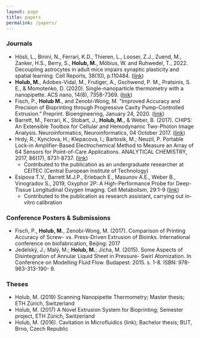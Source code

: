 ```yaml
---
layout: page
title: papers
permalink: /papers/
---
```

### Journals
* Hösli, L., Binini, N., Ferrari, K.D., Thieren, L., Looser, Z.J., Zuend, M., Zanker, H.S., Berry, S., <b>Holub, M.</b>, Möbius, W. and Ruhwedel, T., 2022. Decoupling astrocytes in adult mice impairs synaptic plasticity and spatial learning. Cell Reports, 38(10), p.110484. (<a href="https://doi.org/10.1016/j.celrep.2022.110484" target="blank">link</a>)
* <b>Holub, M.</b>, Adobes-Vidal, M., Frutiger, A., Gschwend, P. M., Pratsinis, S. E., & Momotenko, D. (2020). Single-nanoparticle thermometry with a nanopipette. ACS nano, 14(6), 7358-7369. (<a href="https://doi.org/10.1021/acsnano.0c02798" target="blank">link</a>)
* Fisch, P., <b>Holub M.</b>, and Zenobi-Wong, M. “Improved Accuracy and Precision of Bioprinting through Progressive Cavity Pump-Controlled Extrusion.” Preprint. Bioengineering, January 24, 2020. (<a href="https://doi.org/10.1101/2020.01.23.915868" target="blank">link</a>)
* Barrett, M., Ferrari, K., Stobart, J., <b>Holub, M.</b>, & Weber, B. (2017). CHIPS: An Extensible Toolbox for Cellular and Hemodynamic Two-Photon Image Analysis. Neuroinformatics, Neuroinformatics, 04 October 2017. (<a href="https://doi.org/10.1007/s12021-017-9344-y" target="blank">link</a>)
* Hrdy, R.; Kynclova, H.; Klepacova, I.; Bartosik, M.; Neuzil, P. Portable Lock-in Amplifier-Based Electrochemical Method to Measure an Array of 64 Sensors for Point-of-Care Applications. ANALYTICAL CHEMISTRY, 2017, 86(17), 8731-8737. (<a href="https://pubs.acs.org/doi/abs/10.1021/acs.analchem.7b00776" target="blank">link</a>)
  * Contributed to the publication as an undergraduate researcher at CEITEC (Central European Institute of Technology)
* Esipova T.V., Barrett M.J.P., Erlebach E., Masunov A.E., Weber B., Vinogradov S., 2019, Oxyphor 2P: A High-Performance Probe for Deep-Tissue Longitudinal Oxygen Imaging. Cell Metabolism, 29:1-9 (<a href="https://www.sciencedirect.com/science/article/abs/pii/S1550413118307599" target="blank">link</a>)
  * Contributed to the publication as research assistant, carrying out in-vitro calibration

### Conference Posters & Submissions
* Fisch, P., <b>Holub, M.</b>, Zenobi-Wong, M. (2017). Comparison of Printing Accuracy of Screw- vs. Press-Driven Extrusion of Bioinks.  International conference on biofabrication, Beijing: 2017
* Jedelský, J.; Malý, M.; <b>Holub, M.</b>; Jícha, M. (2015). Some Aspects of Disintegration of Annular Liquid Sheet in Pressure- Swirl Atomization. In Conference on Modelling Fluid Flow. Budapest: 2015. s. 1-8. ISBN: 978-963-313-190- 9.

### Theses
* Holub, M. (2019) Scanning Nanopipette Thermometry; Master thesis; ETH Zürich, Switzerland
* Holub, M. (2017) A Novel Extrusion System for Bioprinting; Semester project, ETH Zürich, Switzerland
* Holub, M. (2016). Cavitation in Microfluidics (link); Bachelor thesis; BUT, Brno, Czech Republic
